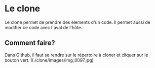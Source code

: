 # Le clone

Le clone permet de prendre des élements d'un code.
Il permet aussi de modifier ce code avec l'aval de l'hôte.

## Comment faire?

Dans Github, il faut se rendre sur le répertoire à cloner et cliquer sur le bouton vert.
!(./clone/images/img_0097.jpg)